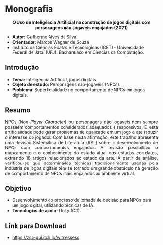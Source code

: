 # Monografia

<p align="center"><b>O Uso de Inteligência Artificial na construção de jogos digitais com personagens não-jogáveis engajados (2021)</b></p>

- <b>Autor:</b> Guilherme Alves da Silva
- <b>Orientador:</b> Marcos Wagner de Souza
- Instituto de Ciências Exatas e Tecnológicas (ICET) - Universidade Federal de Jataí (UFJ). Bacharelado em Ciências da Computação.

## Introdução
- <b>Tema:</b> Inteligência Artificial, jogos digitais.
- <b>Objeto de estudo:</b> Personagens não-jogáveis (NPCs).
- <b>Problema:</b> Superficialidade no comportamento de NPCs em jogos digitais.

## Resumo
<p align="justify">NPCs (<i>Non-Player Character</i>) ou personagens não jogáveis nem sempre possuem comportamentos considerados adequados e responsivos. E, esta artificialidade pode gerar problemas de qualidade em um jogo e até reduzir o interesse do jogador. Com base nesta afirmação, este trabalho apresenta uma Revisão Sistemática de Literatura (RSL) sobre o desenvolvimento de NPCs com comportamentos engajados. A revisão possibilitou o mapeamento e o conhecimento do estado atual dos estudos correlatos, extraindo 18 artigos relacionados ao estado da arte. A partir da análise, verificou-se que determinadas técnicas tradicionalmente usadas pela indústria de jogos digitais têm se tornado um grande obstáculo na geração de comportamento de NPCs mais engajados ao ambiente virtual.</p>

## Objetivo
- Desenvolvimento do processo de tomada de decisão para NPCs para um jogo digital, utilizando técnicas de IA.
- <b>Tecnologias de apoio:</b> Unity (C#). 

## Link para Download
- https://zsb-gui.itch.io/witnessess 
